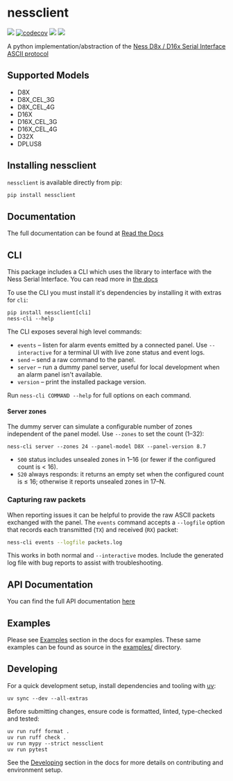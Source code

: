 # nessclient

[![](https://travis-ci.org/nickw444/nessclient.svg?branch=master)](https://travis-ci.org/nickw444/nessclient)
[![codecov](https://codecov.io/gh/nickw444/nessclient/branch/master/graph/badge.svg)](https://codecov.io/gh/nickw444/nessclient)
[![](https://img.shields.io/pypi/v/nessclient.svg)](https://pypi.python.org/pypi/nessclient/)
[![](https://readthedocs.org/projects/nessclient/badge/?version=latest&style=flat)](https://nessclient.readthedocs.io/en/latest/)


A python implementation/abstraction of the [Ness D8x / D16x Serial Interface ASCII protocol](./D8-32X%20Serial%20Protocol%20Public.pdf)

## Supported Models

- D8X
- D8X_CEL_3G
- D8X_CEL_4G
- D16X
- D16X_CEL_3G
- D16X_CEL_4G
- D32X
- DPLUS8

## Installing nessclient

`nessclient` is available directly from pip:

```sh
pip install nessclient
```

## Documentation

The full documentation can be found at [Read the Docs](https://nessclient.readthedocs.io/en/latest/)

## CLI

This package includes a CLI which uses the library to interface with the Ness Serial Interface. You can read more in [the docs](https://nessclient.readthedocs.io/en/latest/cli.html)

To use the CLI you must install it's dependencies by installing it with extras for `cli`:

```
pip install nessclient[cli]
ness-cli --help
```

The CLI exposes several high level commands:

- `events` – listen for alarm events emitted by a connected panel. Use `--interactive` for a terminal UI with live zone status and event logs.
- `send` – send a raw command to the panel.
- `server` – run a dummy panel server, useful for local development when an alarm panel isn't available.
- `version` – print the installed package version.

Run `ness-cli COMMAND --help` for full options on each command.

#### Server zones

The dummy server can simulate a configurable number of zones independent of the panel model. Use `--zones` to set the count (1–32):

```
ness-cli server --zones 24 --panel-model D8X --panel-version 8.7
```

- `S00` status includes unsealed zones in 1–16 (or fewer if the configured count is < 16).
- `S20` always responds: it returns an empty set when the configured count is ≤ 16; otherwise it reports unsealed zones in 17–N.

### Capturing raw packets

When reporting issues it can be helpful to provide the raw ASCII packets
exchanged with the panel. The `events` command accepts a `--logfile` option that
records each transmitted (`TX`) and received (`RX`) packet:

```sh
ness-cli events --logfile packets.log
```

This works in both normal and `--interactive` modes. Include the generated log
file with bug reports to assist with troubleshooting.

## API Documentation
You can find the full API documentation [here](https://nessclient.readthedocs.io/en/latest/api.html)

## Examples

Please see [Examples](https://nessclient.readthedocs.io/en/latest/examples.html) section in the docs for examples. These same examples can be found as source in the [examples/](examples) directory. 
 
## Developing

For a quick development setup, install dependencies and tooling with [uv](https://docs.astral.sh/uv/):

```
uv sync --dev --all-extras
```

Before submitting changes, ensure code is formatted, linted, type-checked and tested:

```
uv run ruff format .
uv run ruff check .
uv run mypy --strict nessclient
uv run pytest
```

See the [Developing](https://nessclient.readthedocs.io/en/latest/developing.html) section in the docs for more details on contributing and environment setup.
